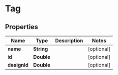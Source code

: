 
# Tag

## Properties
Name | Type | Description | Notes
------------ | ------------- | ------------- | -------------
**name** | **String** |  |  [optional]
**id** | **Double** |  |  [optional]
**designId** | **Double** |  |  [optional]



